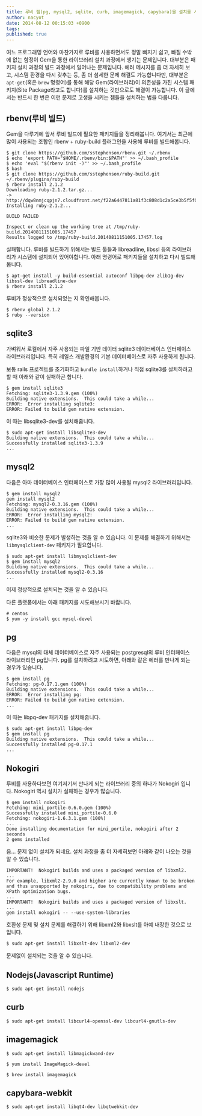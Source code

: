 ```yaml
---
title: 루비 젬(pg, mysql2, sqlite, curb, imagemagick, capybara)을 설치를 시스템 패키지(Site Package)
author: nacyot
date: 2014-08-12 00:15:03 +0900
tags: 
published: true
---
```


여느 프로그래밍 언어와 마찬가지로 루비를 사용하면서도 정말 빠지기 쉽고, 빠질 수밖에 없는 함정이 Gem을 통한 라이브러리 설치 과정에서 생기는 문제입니다. 대부분은 패키지 설치 과정의 빌드 과정에서 일어나는 문제입니다. 에러 메시지를 좀 더 자세히 보고, 시스템 환경을 다시 갖추는 등, 좀 더 섬세한 문제 해결도 가능합니다만, 대부분은 `apt-get`(혹은 `brew` 명령어)를 통해 해당 Gem(라이브러리)이 의존성을 가진 시스템 패키지(Site Package라고도 합니다)를 설치하는 것만으로도 해결이 가능합니다. 이 글에서는 반드시 한 번은 이런 문제로 고생을 시키는 젬들을 설치하는 법을 다룹니다.

## rbenv(루비 빌드)

Gem을 다루기에 앞서 루비 빌드에 필요한 패키지들을 정리해봅니다. 여기서는 최근에 많이 사용되는 조합인 rbenv + ruby-build 플러그인을 사용해 루비를 빌드해봅니다.

```
$ git clone https://github.com/sstephenson/rbenv.git ~/.rbenv
$ echo 'export PATH="$HOME/.rbenv/bin:$PATH"' >> ~/.bash_profile
$ echo 'eval "$(rbenv init -)"' >> ~/.bash_profile
$ bash
$ git clone https://github.com/sstephenson/ruby-build.git ~/.rbenv/plugins/ruby-build
$ rbenv install 2.1.2
Downloading ruby-2.1.2.tar.gz...
-> http://dqw8nmjcqpjn7.cloudfront.net/f22a6447811a81f3c808d1c2a5ce3b5f5f0955c68c9a749182feb425589e6635
Installing ruby-2.1.2...

BUILD FAILED

Inspect or clean up the working tree at /tmp/ruby-build.20140811151005.17457
Results logged to /tmp/ruby-build.20140811151005.17457.log
```

실패합니다. 루비를 빌드하기 위해서는 빌드 툴들과 libreadline, libssl 등의 라이브러리가 시스템에 설치되어 있어야합니다. 아래 명령어로 패키지들을 설치하고 다시 빌드해봅니다.

```
$ apt-get install -y build-essential autoconf libpq-dev zlib1g-dev libssl-dev libreadline-dev
$ rbenv install 2.1.2

```

루비가 정상적으로 설치되었는 지 확인해봅니다.

```
$ rbenv global 2.1.2
$ ruby --version
```


## sqlite3

가벼워서 로컬에서 자주 사용되는 파일 기반 데이터 sqlite3 데이터베이스 인터페이스 라이브러리입니다. 특히 레일스 개발환경의 기본 데이터베이스로 자주 사용하게 됩니다.

보통 rails 프로젝트를 초기화하고 `bundle install`하거나 직접 sqlite3를 설치하려고 할 때 아래와 같이 실패하곤 합니다.

```
$ gem install sqlite3
Fetching: sqlite3-1.3.9.gem (100%)
Building native extensions.  This could take a while...
ERROR:  Error installing sqlite3:
ERROR: Failed to build gem native extension.
```

이 때는 libsqlite3-dev를 설치해줍니다.

```
$ sudo apt-get install libsqlite3-dev
Building native extensions.  This could take a while...
Successfully installed sqlite3-1.3.9
...
```


## mysql2

다음은 아마 데이터베이스 인터페이스로 가장 많이 사용될 mysql2 라이브러리입니다.

```
$ gem install mysql2
gem install mysql2
Fetching: mysql2-0.3.16.gem (100%)
Building native extensions.  This could take a while...
ERROR:  Error installing mysql2:
ERROR: Failed to build gem native extension.
...
```

sqlite3와 비슷한 문제가 발생하는 것을 알 수 있습니다. 이 문제를 해결하기 위해서는 `libmysqlclient-dev` 패키지가 필요합니다.

```
$ sudo apt-get install libmysqlclient-dev
$ gem install mysql2
Building native extensions.  This could take a while...
Successfully installed mysql2-0.3.16
...
```

이제 정상적으로 설치되는 것을 알 수 있습니다.

다른 플랫폼에서는 아래 패키지를 시도해보시기 바랍니다.

```
# centos
$ yum -y install gcc mysql-devel
```

## pg

다음은 mysql의 대체 데이터베이스로 자주 사용되는 postgresql의 루비 인터페이스 라이브러리인 pg입니다. pg를 설치하려고 시도하면, 아래와 같은 에러를 만나게 되는 경우가 있습니다.

```
$ gem install pg
Fetching: pg-0.17.1.gem (100%)
Building native extensions.  This could take a while...
ERROR:  Error installing pg:
ERROR: Failed to build gem native extension.
...
```

이 때는 libpq-dev 패키지를 설치해줍니다.

```
$ sudo apt-get install libpq-dev
$ gem install pg
Building native extensions.  This could take a while...
Successfully installed pg-0.17.1
...
```

## Nokogiri

루비를 사용하다보면 여기저기서 만나게 되는 라이브러리 중의 하나가 Nokogiri 입니다. Nokogiri 역시 설치가 실패하는 경우가 많습니다.

```
$ gem install nokogiri
Fetching: mini_portile-0.6.0.gem (100%)
Successfully installed mini_portile-0.6.0
Fetching: nokogiri-1.6.3.1.gem (100%)
...
Done installing documentation for mini_portile, nokogiri after 2 seconds
2 gems installed
```

음... 문제 없이 설치가 되네요. 설치 과정을 좀 더 자세히보면 아래와 같이 나오는 것을 알 수 있습니다.

```
IMPORTANT!  Nokogiri builds and uses a packaged version of libxml2.
...
For example, libxml2-2.9.0 and higher are currently known to be broken
and thus unsupported by nokogiri, due to compatibility problems and
XPath optimization bugs.
...
IMPORTANT!  Nokogiri builds and uses a packaged version of libxslt.
...
gem install nokogiri -- --use-system-libraries
```

호환성 문제 및 설치 문제를 해결하기 위해 libxml2와 libxslt를 아예 내장한 것으로 보입니다.

```
$ sudo apt-get install libxslt-dev libxml2-dev
```


문제없이 설치되는 것을 알 수 있습니다.

## Nodejs(Javascript Runtime)

```
$ sudo apt-get install nodejs
```



## curb

```
$ sudo apt-get install libcurl4-openssl-dev libcurl4-gnutls-dev
```

## imagemagick

```
$ sudo apt-get install libmagickwand-dev
```

```
$ yum install ImageMagick-devel
```

```
$ brew install imagemagick
```

## capybara-webkit

```
$ sudo apt-get install libqt4-dev libqtwebkit-dev
```
